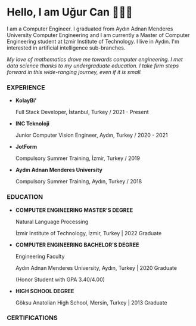 # Hello, I am Uğur Can 👨🏽‍💻

I am a Computer Engineer. I graduated from Aydın Adnan Menderes University Computer Engineering and I am currently a Master of Computer Engineering student at Izmir Institute of Technology. I live in Aydın. I'm interested in artificial intelligence sub-branches.

*My love of mathematics drove me towards computer engineering. I met data science thanks to my undergraduate education. I take firm steps forward in this wide-ranging journey, even if it is small.*

### EXPERIENCE

* **KolayBi'**

  Full Stack Developer, İstanbul, Turkey / 2021 - Present

* **INC Teknoloji**

  Junior Computer Vision Engineer, Aydın, Turkey / 2020 - 2021

* **JotForm**

  Compulsory Summer Training, İzmir, Turkey / 2019

* **Aydın Adnan Menderes University**

  Compulsory Summer Training, Aydın, Turkey / 2018
  
### EDUCATION

* **COMPUTER ENGINEERING MASTER'S DEGREE**

  Natural Language Processing
  
  İzmir Institute of Technology, İzmir, Turkey | 2022 Graduate
  
* **COMPUTER ENGINEERING BACHELOR'S DEGREE**
  
  Engineering Faculty
  
  Aydın Adnan Menderes University, Aydın, Turkey | 2020 Graduate
  
  (Honor Student with GPA 3.40/4.00)
  
* **HIGH SCHOOL DEGREE**

  Göksu Anatolian High School, Mersin, Turkey | 2013 Graduate
  
### CERTIFICATIONS
